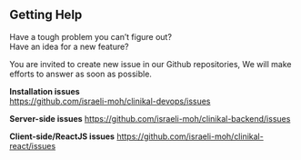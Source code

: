 ## Getting Help

Have a tough problem you can’t figure out?  
Have an idea for a new feature?  

You are invited to create new issue in our Github repositories, We will make efforts to answer as soon as possible.

**Installation issues**  
https://github.com/israeli-moh/clinikal-devops/issues

**Server-side issues** 
https://github.com/israeli-moh/clinikal-backend/issues

**Client-side/ReactJS issues**
https://github.com/israeli-moh/clinikal-react/issues
